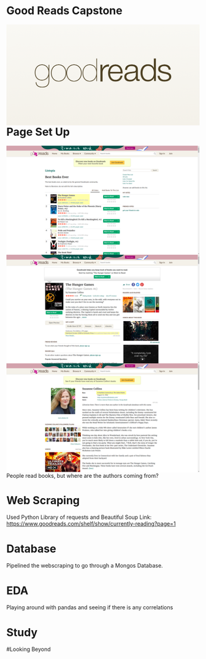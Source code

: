 # Good Reads Capstone

<img src="./images/goodreads_wide-e23f6858b6bf20dcaf8493237a214a0e.png"
     alt="Markdown Monster icon"
     style="float: left; margin-right: 10px;" />

# Page Set Up
<img src="./images/screenshot_best_books.png"
     alt="Markdown Monster icon"
     style="float: left; margin-right: 10px;" />

<img src="./images/screenshot_book.png"
    alt="Markdown Monster icon"
    style="float: left; margin-right: 10px;" />

<img src="./images/screenshot_author.png"
     alt="Markdown Monster icon"
     style="float: left; margin-right: 10px;" />  


People read books, but where are the authors coming from?

# Web Scraping
Used Python Library of requests and Beautiful Soup
Link: https://www.goodreads.com/shelf/show/currently-reading?page=1

# Database
Pipelined the webscraping to go through a Mongos Database.

# EDA
Playing around with pandas and seeing if there is any correlations

# Study

#Looking Beyond
